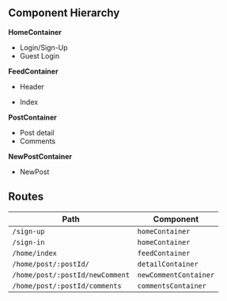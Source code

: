 ## Component Hierarchy

**HomeContainer**
 - Login/Sign-Up
 - Guest Login


**FeedContainer**
 - Header
  * Index

**PostContainer**
  + Post detail
  + Comments


**NewPostContainer**
 - NewPost

## Routes

|Path   | Component   |
|-------|-------------|
| `/sign-up` | `homeContainer` |
| `/sign-in` | `homeContainer` |
| `/home/index` | `feedContainer` |
| `/home/post/:postId/` | `detailContainer` |
| `/home/post/:postId/newComment` | `newCommentContainer` |
| `/home/post/:postId/comments` | `commentsContainer` |

